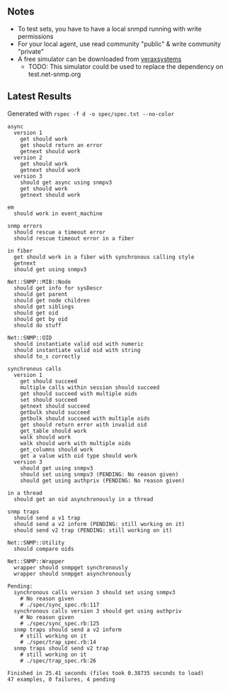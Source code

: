 Notes
-----

- To test sets, you have to have a local snmpd running with write permissions
- For your local agent, use read community "public" & write community "private"
- A free simulator can be downloaded from [veraxsystems](http://www.veraxsystems.com/en/products/free-snmp-agent-simulator)
  + TODO: This simulator could be used to replace the dependency on test.net-snmp.org

Latest Results
--------------

Generated with `rspec -f d -o spec/spec.txt --no-color`

```
async
  version 1
    get should work
    get should return an error
    getnext should work
  version 2
    get should work
    getnext should work
  version 3
    should get async using snmpv3
    get should work
    getnext should work

em
  should work in event_machine

snmp errors
  should rescue a timeout error
  should rescue timeout error in a fiber

in fiber
  get should work in a fiber with synchronous calling style
  getnext
  should get using snmpv3

Net::SNMP::MIB::Node
  should get info for sysDescr
  should get parent
  should get node children
  should get siblings
  should get oid
  should get by oid
  should do stuff

Net::SNMP::OID
  should instantiate valid oid with numeric
  should instantiate valid oid with string
  should to_s correctly

synchronous calls
  version 1
    get should succeed
    multiple calls within session should succeed
    get should succeed with multiple oids
    set should succeed
    getnext should succeed
    getbulk should succeed
    getbulk should succeed with multiple oids
    get should return error with invalid oid
    get_table should work
    walk should work
    walk should work with multiple oids
    get_columns should work
    get a value with oid type should work
  version 3
    should get using snmpv3
    should set using snmpv3 (PENDING: No reason given)
    should get using authpriv (PENDING: No reason given)

in a thread
  should get an oid asynchronously in a thread

snmp traps
  should send a v1 trap
  should send a v2 inform (PENDING: still working on it)
  should send v2 trap (PENDING: still working on it)

Net::SNMP::Utility
  should compare oids

Net::SNMP::Wrapper
  wrapper should snmpget synchronously
  wrapper should snmpget asynchronously

Pending:
  synchronous calls version 3 should set using snmpv3
    # No reason given
    # ./spec/sync_spec.rb:117
  synchronous calls version 3 should get using authpriv
    # No reason given
    # ./spec/sync_spec.rb:125
  snmp traps should send a v2 inform
    # still working on it
    # ./spec/trap_spec.rb:14
  snmp traps should send v2 trap
    # still working on it
    # ./spec/trap_spec.rb:26

Finished in 25.41 seconds (files took 0.38735 seconds to load)
47 examples, 0 failures, 4 pending
```
